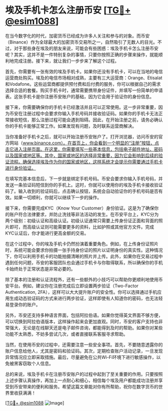 # 埃及手机卡怎么注册币安 [[TG💪+ @esim1088](https://t.me/s/esim1088)]

在当今数字化的时代，加密货币已经成为许多人关注和参与的对象。而币安（Binance）作为全球最大的加密货币交易所之一，自然吸引了无数人的目光。不过，对于那些身在埃及的朋友来说，可能会有些困惑：埃及手机卡怎么注册币安呢？其实，这并不是一件特别复杂的事情，只要你按照正确的步骤来操作，就能顺利地完成注册。接下来，就让我们一步步来了解这个过程。

首先，你需要有一张有效的埃及手机卡。如果你还没有手机卡，可以在当地的电信运营商处购买。埃及的电信市场相对成熟，主要有三大运营商：Orange、Etisalat和Vodafone。这些运营商都提供预付费和后付费的服务，你可以根据自己的需求选择合适的套餐。购买手机卡时，通常需要携带身份证件，并填写一份简单的申请表。这张手机卡是你注册币安账户的基础，因为它会用于验证你的身份信息。

接下来，你需要确保你的手机卡已经激活并且可以正常使用。这一步非常重要，因为币安在注册过程中会要求你输入手机号码并接收验证码。如果你的手机卡无法正常接收短信，那么注册过程可能会遇到阻碍。因此，在开始注册之前，请务必确认你的手机卡能够正常工作。如果发现有问题，及时联系运营商解决。

当你准备好手机卡之后，就可以开始注册币安账户了。打开浏览器，访问币安的官方网站（www.binance.com）。在首页上，你会看到一个明显的“注册”按钮，点击它进入注册页面。在这里，你需要填写一些基本信息，包括电子邮件地址、密码以及国家或地区等。其中，国家或地区的选择非常重要，因为它会影响到后续的验证流程。确保选择埃及作为你的国家或地区，这样系统才会提示你需要通过手机卡进行身份验证。

在填写完基本信息后，下一步就是绑定手机号码。币安会要求你输入手机号码，并发送一条验证码短信到你的手机上。这时，你就可以使用你的埃及手机卡接收验证码了。输入收到的验证码后，点击确认按钮，系统会自动验证你的手机号码是否有效。如果一切顺利，你就可以继续下一步的操作。

接下来，你需要完成KYC（Know Your Customer）身份验证。这是为了确保你的账户符合法律要求，并防止洗钱等非法活动的发生。在币安平台上，KYC分为两个级别：初级认证和高级认证。初级认证通常只需要上传身份证正面和背面的照片即可，而高级认证则可能需要更多的资料，比如护照或其他官方文件。完成KYC认证后，你才能进行更高金额的交易。

在这个过程中，你的埃及手机卡仍然扮演着重要角色。例如，在上传身份证照片时，系统可能会要求你拍摄一张手持身份证的照片以证明身份的真实性。这种情况下，你可以利用手机卡的功能拍摄清晰的照片并上传。此外，如果你在交易过程中遇到任何问题，币安的客服团队也会通过手机卡与你取得联系，所以确保你的手机卡始终处于正常状态是非常必要的。

除了基本的注册和认证流程外，还有一些额外的小技巧可以帮助你更顺利地使用币安平台。例如，建议你在注册完成后立即设置两步验证（Two-Factor Authentication, 2FA），这样可以大大提升账户的安全性。你可以选择通过手机应用生成动态验证码的方式来进行两步验证，这样即使有人知道你的密码，也无法轻易登录你的账户。

另外，币安还支持多种语言界面，包括阿拉伯语。如果你觉得英文界面不够方便，可以切换到阿拉伯语版本，这样操作起来会更加直观。同时，币安的客户支持也非常强大，无论是在线聊天还是电子邮件咨询，都能得到及时的帮助。如果你对某些功能不太熟悉，不妨多尝试几次，或者直接联系客服寻求帮助。

当然，在使用币安的过程中，还需要注意一些安全事项。首先，不要随意透露你的账户信息给他人，尤其是密码和验证码。其次，定期检查账户活动记录，一旦发现异常情况应立即采取措施。最后，尽量避免在公共Wi-Fi环境下进行敏感操作，以免被黑客窃取个人信息。

总的来说，埃及手机卡在注册币安账户的过程中起到了至关重要的作用。只要按照上述步骤认真操作，再加上一点耐心和细心，相信每个埃及用户都能成功注册并享受到币安带来的便利和服务。希望这篇文章能对你有所帮助，祝你在数字货币的世界里收获满满！

[[TG💪+ @esim1088](https://t.me/s/esim1088) ![Image](https://i.postimg.cc/4NQfJmqS/Snipaste-2025-05-13-00-14-12.png)]